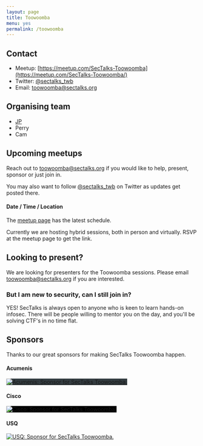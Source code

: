 ```yaml
---
layout: page
title: Toowoomba
menu: yes
permalink: /toowoomba
---
```


## Contact

* Meetup: [https://meetup.com/SecTalks-Toowoomba](https://meetup.com/SecTalks-Toowoomba/)
* Twitter: [@sectalks_twb](https://twitter.com/sectalks_twb)
* Email: [toowoomba@sectalks.org](mailto:toowoomba@sectalks.org)


## Organising team

* [JP](https://linkedin.com/in/jp-haywood-aaab68134)
* Perry
* Cam

## Upcoming meetups

Reach out to [toowoomba@sectalks.org](mailto:toowoomba@sectalks.org) if you would like to help, present, sponsor or just join in.

You may also want to follow [@sectalks_twb](https://twitter.com/sectalks_twb) on Twitter as updates get posted there.

#### Date / Time / Location

The [meetup page](https://meetup.com/SecTalks-Toowoomba) has the latest schedule.

Currently we are hosting hybrid sessions, both in person and virtually. RSVP at the meetup page to get the link.

## Looking to present?

We are looking for presenters for the Toowoomba sessions.
Please email [toowoomba@sectalks.org](mailto:toowoomba@sectalks.org) if you are interested.

### But I am new to security, can I still join in?

YES! SecTalks is always open to anyone who is keen to learn hands-on infosec.
There will be people willing to mentor you on the day, and you'll be solving CTF's in no time flat.

## Sponsors
Thanks to our great sponsors for making SecTalks Toowoomba happen.

#### Acumenis

<a href="https://www.acumenis.com.au/"
   title="Acumenis: Keeping it free - sponsor for SecTalks Toowoomba.">
    <img src="{{ site.baseurl }}/images/sponsors/Acumenis.png"
         alt="Acumenis: Sponsor for SecTalks Toowoomba."
         class="sponsor-med"
         style="background-color: #333c40">
</a>

#### Cisco

<a href="https://www.talosintelligence.com/"
   title="Cisco: Catering and streaming sponsor for SecTalks Toowoomba.">
    <img src="{{ site.baseurl }}/images/sponsors/talos.svg"
         alt="Cisco: Sponsor for SecTalks Toowoomba."
         class="sponsor-med"
         style="background-color: black">
</a>

#### USQ

<a href="https://www.usq.edu.au/"
   title="USQ: Venue sponsor for SecTalks Toowoomba.">
    <img src="{{ site.baseurl }}/images/sponsors/USQ.png"
         alt="USQ: Sponsor for SecTalks Toowoomba."
         class="sponsor-med"
         style="background-color: transparent">
   </a>
